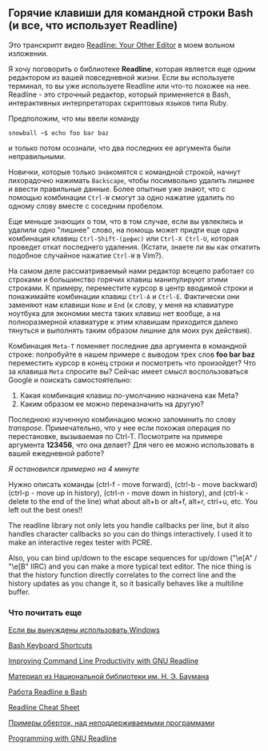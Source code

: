 ## Горячие клавиши для командной строки Bash (и все, что использует Readline)

Это транскрипт видео [Readline: Your Other
Editor](https://www.youtube.com/watch?v=MxRTh8wlmJk) в моем вольном изложении.

Я хочу поговорить о библиотеке **Readline**, которая является еще одним редактором
из вашей повседневной жизни. Если вы используете терминал, то вы уже используете
Readline или что-то похожее на нее.  Readline - это строчный редактор, который
применяется в Bash, интерактивных интерпретаторах скриптовых языков типа Ruby.

Предположим, что мы ввели команду
```
snowball ~$ echo foo bar baz
```
и только потом осознали, что два последних ее аргумента были неправильными.

Новички, которые только знакомятся с командной строкой, начнут лихорадочно
нажимать `Backscape`, чтобы посимвольно удалить лишнее и ввести правильные данные.
Более опытные уже знают, что с помощью комбинации `Ctrl-W` смогут за одно нажатие
удалить по одному слову вместе с соседним пробелом.

Еще меньше знающих о том, что в том случае, если вы увлеклись и удалили одно
"лишнее" слово, на помощь может придти еще одна комбинация клавиш
`Ctrl-Shift-(дефис)` или `Ctrl-X Ctrl-U`, которая проведет откат последнего
удаления. (Кстати, знаете ли вы как откатить подобное случайное нажатие `Ctrl-W` в
Vim?).

На самом деле рассматриваемый нами редактор всецело работает со строками и
большинство горячих клавиш манипулируют этими строками. К примеру, переместите
курсор в центр вводимой строки и понажимайте комбинации клавиш `Ctrl-A` и `Ctrl-E`.
Фактически они заменяют нам клавиши `Home` и `End` (к слову, у меня на клавиатуре
ноутбука для экономии места таких клавиш нет вообще, а на полноразмерной
клавиатуре к этим клавишам приходится далеко тянуться и выполнять таким образом
лишние для моих рук действия).

Комбинация `Meta-T` поменяет последние два аргумента в командной строке:
попробуйте в нашем примере с выводом трех слов **foo bar baz** переместить
курсор в конец строки и посмотреть что произойдет? Что за клавиша `Meta` спросите
вы? Сейчас имеет смысл воспользоваться Google и поискать самостоятельно:
1. Какая комбинация клавиш по-умолчанию назначена как Meta?
2. Каким образом ее можно переназначить на другую?

Последнюю изученную комбинацию можно запоминить по слову *transpose*.
Примечательно, что у нее если похожая операция по перестановке, вызываемая по
Ctrl-T. Посмотрите на примере аргумента **123456**, что она делает? Для чего ее
можно использовать в вашей ежедневной работе?

*Я остановился примерно на 4 минуте*

Нужно описать команды 
(ctrl-f - move forward), (ctrl-b - move backward)
(ctrl-p - move up in history), (ctrl-n - move down in history),  and (ctrl-k -
delete to the end of the line)
what about alt+b or alt+f, alt+r, ctrl+u, etc. You left out the best
ones!!


The readline library not only lets you handle callbacks per line, but it also
handles character callbacks so you can do things interactively. I used it to
make an interactive regex tester with PCRE.

Also, you can bind up/down to the escape sequences for up/down ("\e[A" / "\e[B"
IIRC) and you can make a more typical text editor. The nice thing is that the
history function directly correlates to the correct line and the history updates
as you change it, so it basically behaves like a multiline buffer.﻿

### Что почитать еще

[Если вы вынуждены использовать Windows](http://mridgers.github.io/clink/)

[Bash Keyboard Shortcuts](https://ss64.com/bash/syntax-keyboard.html)

[Improving Command Line Productivity with GNU
Readline](https://spin.atomicobject.com/2017/11/10/readline-productivity/)

[Материал из Национальной библиотеки им. Н. Э.
Баумана](https://ru.bmstu.wiki/GNU_Readline) 

[Работа Readline в
Bash](https://www.gnu.org/software/bash/manual/html_node/Readline-Interaction.html)

[Readline Cheat Sheet](http://readline.kablamo.org/emacs.html) 

[Примеры оберток,
над неподдерживаемыми программами](http://xgu.ru/wiki/GNU_Readline)

[Programming with GNU Readline](http://web.mit.edu/gnu/doc/html/rlman_2.html)


